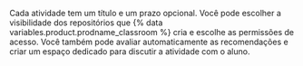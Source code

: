 Cada atividade tem um título e um prazo opcional. Você pode escolher a visibilidade dos repositórios que {% data variables.product.prodname_classroom %} cria e escolhe as permissões de acesso. Você também pode avaliar automaticamente as recomendações e criar um espaço dedicado para discutir a atividade com o aluno.
